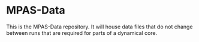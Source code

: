 MPAS-Data
=========

This is the MPAS-Data repository. It will house data files that do not change
between runs that are required for parts of a dynamical core.

